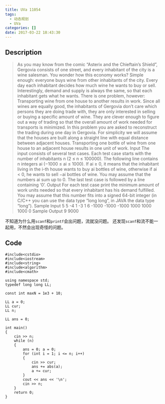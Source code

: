 ```yaml
---
title: UVa 11054
tags:
  - 动态规划
  - UVa
categories: []
date: 2017-03-22 18:43:30
---
```


## Description

> As you may know from the comic “Asterix and the Chieftain’s Shield”, Gergovia consists of one street,
and every inhabitant of the city is a wine salesman. You wonder how this economy works? Simple
enough: everyone buys wine from other inhabitants of the city. Every day each inhabitant decides how
much wine he wants to buy or sell. Interestingly, demand and supply is always the same, so that each
inhabitant gets what he wants.
There is one problem, however: Transporting wine from one house to another results in work. Since
all wines are equally good, the inhabitants of Gergovia don’t care which persons they are doing trade
with, they are only interested in selling or buying a specific amount of wine. They are clever enough
to figure out a way of trading so that the overall amount of work needed for transports is minimized.
In this problem you are asked to reconstruct the trading during one day in Gergovia. For simplicity
we will assume that the houses are built along a straight line with equal distance between adjacent
houses. Transporting one bottle of wine from one house to an adjacent house results in one unit of
work.
Input
The input consists of several test cases. Each test case starts with the number of inhabitants n
(2 ≤ n ≤ 100000). The following line contains n integers ai (−1000 ≤ ai ≤ 1000). If ai ≥ 0, it
means that the inhabitant living in the i-th house wants to buy ai bottles of wine, otherwise if ai < 0,
he wants to sell −ai bottles of wine. You may assume that the numbers ai sum up to 0.
The last test case is followed by a line containing ‘0’.
Output
For each test case print the minimum amount of work units needed so that every inhabitant has his
demand fulfilled. You may assume that this number fits into a signed 64-bit integer (in C/C++ you
can use the data type “long long”, in JAVA the data type “long”).
Sample Input
5
5 -4 1 -3 1
6
-1000 -1000 -1000 1000 1000 1000
0
Sample Output
9
9000

不知道为什么用`scanf`和`printf`会出问题，流就没问题。
还发现`scanf`和流不能一起用，不然会出现奇怪的问题。

## Code

```
#include<cstdio>
#include<iostream>
#include<string>
#include<algorithm>
#include<cmath>

using namespace std;
typedef long long LL;

const int maxN = 1e3 + 10;

LL a = 0;
LL cur;
LL n;

LL ans = 0;

int main()
{
	cin >> n;
	while (n)
	{
		ans = 0; a = 0;
		for (int i = 1; i <= n; i++)
		{
			cin >> cur;
			ans += abs(a);
			a += cur;
		}
		cout << ans << '\n';
		cin >> n;
	}
	return 0;
}
```